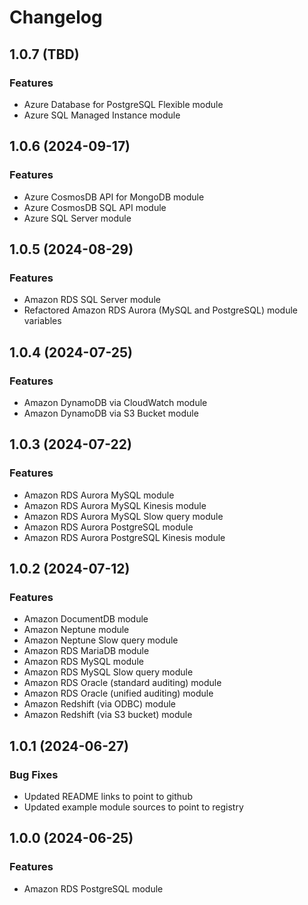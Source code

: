 # Changelog

## 1.0.7 (TBD)

### Features
- Azure Database for PostgreSQL Flexible module
- Azure SQL Managed Instance module

## 1.0.6 (2024-09-17)

### Features
- Azure CosmosDB API for MongoDB module
- Azure CosmosDB SQL API module
- Azure SQL Server module

## 1.0.5 (2024-08-29)

### Features
- Amazon RDS SQL Server module
- Refactored Amazon RDS Aurora (MySQL and PostgreSQL) module variables

## 1.0.4 (2024-07-25)

### Features
- Amazon DynamoDB via CloudWatch module
- Amazon DynamoDB via S3 Bucket module

## 1.0.3 (2024-07-22)

### Features
- Amazon RDS Aurora MySQL module
- Amazon RDS Aurora MySQL Kinesis module
- Amazon RDS Aurora MySQL Slow query module
- Amazon RDS Aurora PostgreSQL module
- Amazon RDS Aurora PostgreSQL Kinesis module

## 1.0.2 (2024-07-12)

### Features
- Amazon DocumentDB module
- Amazon Neptune module
- Amazon Neptune Slow query module
- Amazon RDS MariaDB module
- Amazon RDS MySQL module
- Amazon RDS MySQL Slow query module
- Amazon RDS Oracle (standard auditing) module
- Amazon RDS Oracle (unified auditing) module
- Amazon Redshift (via ODBC) module
- Amazon Redshift (via S3 bucket) module

## 1.0.1 (2024-06-27)

### Bug Fixes
- Updated README links to point to github
- Updated example module sources to point to registry

## 1.0.0 (2024-06-25)

### Features
- Amazon RDS PostgreSQL module
